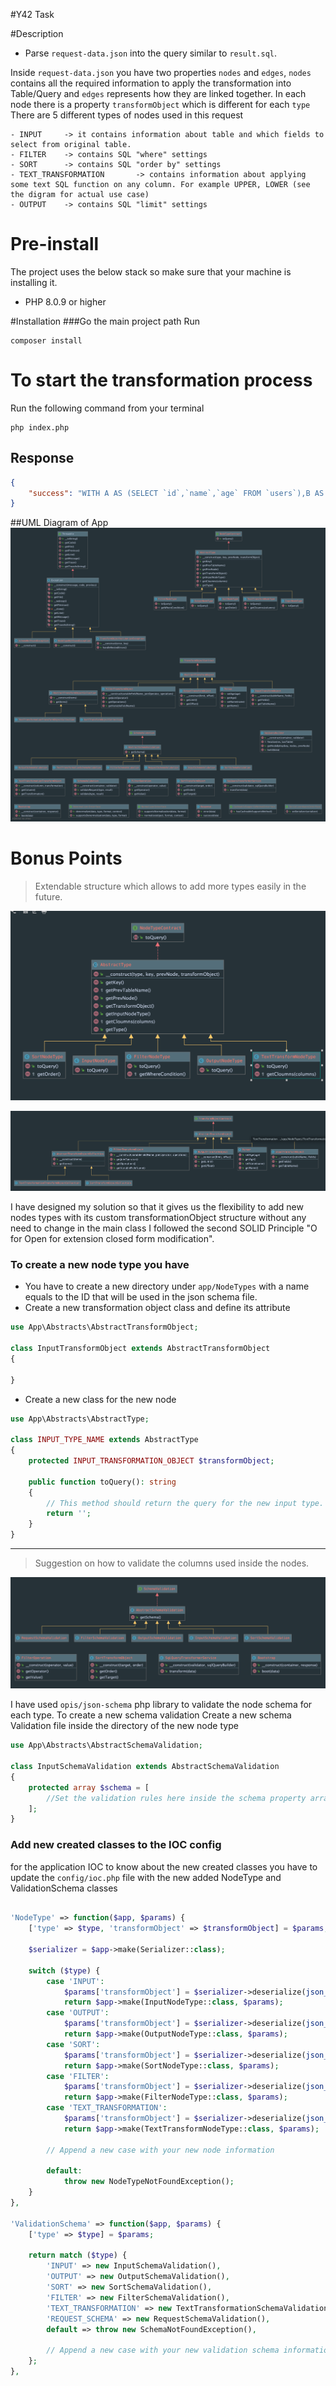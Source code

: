 #Y42 Task

#Description
- Parse `request-data.json` into the query similar to `result.sql`.

Inside `request-data.json` you have two properties `nodes` and `edges`, `nodes` contains all the required information to apply the transformation into Table/Query and `edges` represents how they are linked together. In each node there is a property `transformObject` which is different for each `type`
There are 5 different types of nodes used in this request

	- INPUT		-> it contains information about table and which fields to select from original table. 
	- FILTER	-> contains SQL "where" settings 
	- SORT		-> contains SQL "order by" settings 
	- TEXT_TRANSFORMATION	    -> contains information about applying some text SQL function on any column. For example UPPER, LOWER (see the digram for actual use case)
	- OUTPUT	-> contains SQL "limit" settings

# Pre-install
The project uses the below stack so make sure that your machine is installing it.
* PHP 8.0.9 or higher

#Installation
###Go the main project path
Run
```
composer install
```

# To start the transformation process
Run the following command from your terminal
```
php index.php
```

## Response
```json
{
    "success": "WITH A AS (SELECT `id`,`name`,`age` FROM `users`),B AS (SELECT `id`, `name`, `age` FROM A WHERE age > 18),C AS (SELECT `id`, `name`, `age` FROM B ORDER BY `age` ASC, `name` DESC),D AS (SELECT `id`, UPPER(`name`) as `name`, `age` FROM `C`),E AS (SELECT `id`, `name`, `age` FROM `D` LIMIT 100 OFFSET 0) SELECT * from E"
}
```

##UML Diagram of App
![UML Digram](images/diagram.png?raw=true)

# Bonus Points
> Extendable structure which allows to add more types easily in the future.

![Code Structure](images/nodes.png?raw=true)

![Code Structure](images/transformationObject.png?raw=true)

I have designed my solution so that it gives us the flexibility to add new nodes types with its custom transformationObject structure without any need to change in the main class
I followed the second SOLID Principle "O for Open for extension closed form modification".

### To create a new node type you have 
* You have to create a new directory under `app/NodeTypes` with a name equals to the ID that will be used in the json schema file.
* Create a new transformation object class and define its attribute
```php
use App\Abstracts\AbstractTransformObject;

class InputTransformObject extends AbstractTransformObject
{
    
}
```

* Create a new class for the new node
```php
use App\Abstracts\AbstractType;

class INPUT_TYPE_NAME extends AbstractType
{
    protected INPUT_TRANSFORMATION_OBJECT $transformObject;

    public function toQuery(): string
    {
        // This method should return the query for the new input type.
        return '';
    }
}
```
----
> Suggestion on how to validate the columns used inside the nodes.

![Code Structure](images/schemaValidation.png?raw=true)

I have used `opis/json-schema` php library to validate the node schema for each type. To create a new schema validation
Create a new schema Validation file inside the directory of the new node type 
```php
use App\Abstracts\AbstractSchemaValidation;

class InputSchemaValidation extends AbstractSchemaValidation
{
    protected array $schema = [
        //Set the validation rules here inside the schema property array.
    ];
}
```

### Add new created classes to the IOC config
for the application IOC to know about the new created classes you have to update the `config/ioc.php` file with the new added NodeType and ValidationSchema classes

```php 

'NodeType' => function($app, $params) {
    ['type' => $type, 'transformObject' => $transformObject] = $params;

    $serializer = $app->make(Serializer::class);
    
    switch ($type) {
        case 'INPUT':
            $params['transformObject'] = $serializer->deserialize(json_encode($transformObject), InputTransformObject::class, 'json');
            return $app->make(InputNodeType::class, $params);
        case 'OUTPUT':
            $params['transformObject'] = $serializer->deserialize(json_encode($transformObject), OutputTransformObject::class, 'json');
            return $app->make(OutputNodeType::class, $params);
        case 'SORT':
            $params['transformObject'] = $serializer->deserialize(json_encode(['items' => $transformObject]), SortTransformObjectCollection::class, 'json');
            return $app->make(SortNodeType::class, $params);
        case 'FILTER':
            $params['transformObject'] = $serializer->deserialize(json_encode($transformObject), FilterTransformObject::class, 'json');
            return $app->make(FilterNodeType::class, $params);
        case 'TEXT_TRANSFORMATION':
            $params['transformObject'] = $serializer->deserialize(json_encode(['items' => $transformObject]), TextTransformationTransformObjectCollection::class, 'json');
            return $app->make(TextTransformNodeType::class, $params);
        
        // Append a new case with your new node information
            
        default:
            throw new NodeTypeNotFoundException();
    }
},

'ValidationSchema' => function($app, $params) {
    ['type' => $type] = $params;

    return match ($type) {
        'INPUT' => new InputSchemaValidation(),
        'OUTPUT' => new OutputSchemaValidation(),
        'SORT' => new SortSchemaValidation(),
        'FILTER' => new FilterSchemaValidation(),
        'TEXT_TRANSFORMATION' => new TextTransformationSchemaValidation(),
        'REQUEST_SCHEMA' => new RequestSchemaValidation(),
        default => throw new SchemaNotFoundException(),
        
        // Append a new case with your new validation schema information
    };
},
```